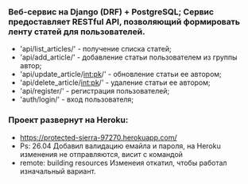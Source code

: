 ### Веб-сервис на Django (DRF) + PostgreSQL; Сервис предоставляет RESTful API, позволяющий формировать ленту статей для пользователей.
- 'api/list_articles/' - получение списка статей;
- 'api/add_article/' - добавление статьи пользователем из группы автор;
- 'api/update_article/<int:pk>/' - обновление статьи ее автором;
- 'api/delete_article/<int:pk>/' - удаление статьи ее автором;
- 'api/register/' - регистрация пользователей;
- 'auth/login/' - вход пользователя;
### Проект развернут на Heroku:
- https://protected-sierra-97270.herokuapp.com/
- Ps: 26.04 Добавил валидацию емайла и пароля, на Heroku изменения не отправляются, висит с командой 
- remote: building resources
Изменеия откатил, чтобы работал изначальный вариант.
